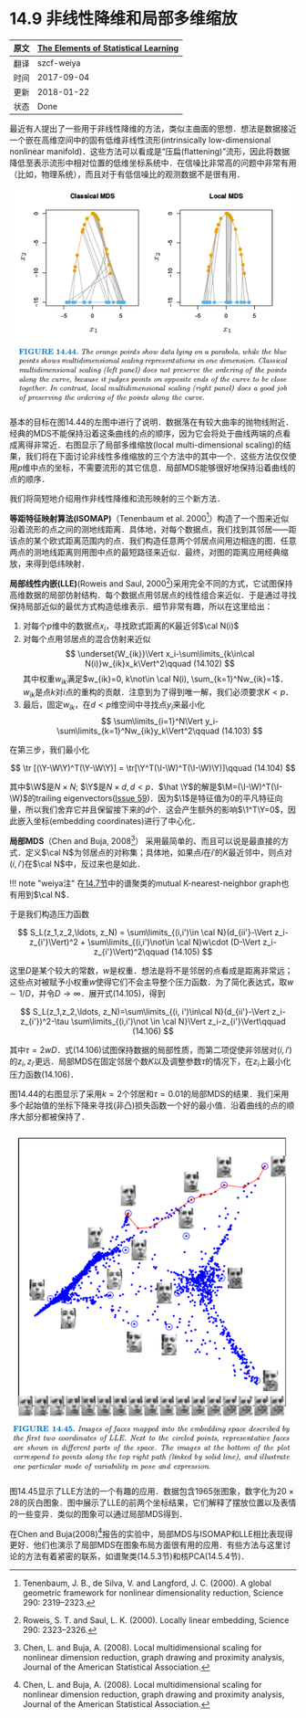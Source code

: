 # 14.9 非线性降维和局部多维缩放

| 原文   | [The Elements of Statistical Learning](https://web.stanford.edu/~hastie/ElemStatLearn/printings/ESLII_print12.pdf) |
| ---- | ---------------------------------------- |
| 翻译   | szcf-weiya                               |
| 时间   | 2017-09-04                   |
|更新| 2018-01-22|
|状态|Done|

最近有人提出了一些用于非线性降维的方法，类似主曲面的思想．想法是数据接近一个嵌在高维空间中的固有低维非线性流形(intrinsically low-dimensional nonlinear manifold)．这些方法可以看成是“压扁(flattening)”流形，因此将数据降低至表示流形中相对位置的低维坐标系统中．在信噪比非常高的问题中非常有用（比如，物理系统），而且对于有低信噪比的观测数据不是很有用．

![](../img/14/fig14.44.png)

基本的目标在图14.44的左图中进行了说明．数据落在有较大曲率的抛物线附近．经典的MDS不能保持沿着这条曲线的点的顺序，因为它会将处于曲线两端的点看成离得非常近．右图显示了局部多维缩放(local multi-dimensional scaling)的结果，我们将在下面讨论非线性多维缩放的三个方法中的其中一个．这些方法仅仅使用$p$维中点的坐标，不需要流形的其它信息．局部MDS能够很好地保持沿着曲线的点的顺序．

我们将简短地介绍用作非线性降维和流形映射的三个新方法．

**等距特征映射算法(ISOMAP)**（Tenenbaum et al. 2000[^1]）构造了一个图来近似沿着流形的点之间的测地线距离．具体地，对每个数据点，我们找到其邻居——距该点的某个欧式距离范围内的点．我们构造任意两个邻居点间用边相连的图．任意两点的测地线距离则用图中点的最短路径来近似．最终，对图的距离应用经典缩放，来得到低纬映射．

**局部线性内嵌(LLE)**(Roweis and Saul, 2000[^2])采用完全不同的方式，它试图保持高维数据的局部仿射结构．每个数据点用邻居点的线性组合来近似．于是通过寻找保持局部近似的最优方式构造低维表示．细节非常有趣，所以在这里给出：

1. 对每个$p$维中的数据点$x_i$，寻找欧式距离的K最近邻$\cal N(i)$
2. 对每个点用邻居点的混合仿射来近似
$$
\underset{W_{ik}}\Vert x_i-\sum\limits_{k\in\cal N(i)}w_{ik}x_k\Vert^2\qquad (14.102)
$$
其中权重$w_{ik}$满足$w_{ik}=0, k\not\in \cal N(i), \sum_{k=1}^Nw_{ik}=1$．$w_{ik}$是点$k$对$i$点的重构的贡献．注意到为了得到唯一解，我们必须要求$K < p$．
3. 最后，固定$w_{ik}$，在$d < p$维空间中寻找点$y_i$来最小化
$$
\sum\limits_{i=1}^N\Vert y_i-\sum\limits_{k=1}^Nw_{ik}y_k\Vert^2\qquad (14.103)
$$

在第三步，我们最小化

$$
\tr [(\Y-\W\Y)^T(\Y-\W\Y)] = \tr[\Y^T(\I-\W)^T(\I-\W)\Y)]\qquad (14.104)
$$

其中$\W$是$N\times N$; $\Y$是$N\times d, d < p$．$\hat \Y$的解是$\M=(\I-\W)^T(\I-\W)$的trailing eigenvectors([Issue 59](https://github.com/szcf-weiya/ESL-CN/issues/59))．因为$\1$是特征值为0的平凡特征向量，所以我们舍弃它并且保留接下来的$d$个．这会产生额外的影响$\1^T\Y=0$，因此嵌入坐标(embedding coordinates)进行了中心化．

**局部MDS**（Chen and Buja, 2008[^3]） 采用最简单的、而且可以说是最直接的方式．定义$\cal N$为邻居点的对称集；具体地，如果点$i$在$i'$的$K$最近邻中，则点对$(i, i')$在$\cal N$中，反过来也是如此．

!!! note "weiya注"
	在[14.7节](https://esl.hohoweiya.xyz/14%20Unsupervised%20Learning/14.5-Principal-Components-Curves-and-Surfaces/index.html)中的谱聚类的mutual K-nearest-neighbor graph也有用到$\cal N$．

于是我们构造压力函数

$$
S_L(z_1,z_2,\ldots, z_N) = \sum\limits_{(i,i')\in \cal N}(d_{ii'}-\Vert z_i-z_{i'}\Vert)^2 + \sum\limits_{(i,i')\not\in \cal N}w\cdot (D-\Vert z_i-z_{i'}\Vert)^2\qquad (14.105)
$$

这里$D$是某个较大的常数，$w$是权重．想法是将不是邻居的点看成是距离非常远；这些点对被赋予小权重$w$使得它们不会主导整个压力函数．为了简化表达式，取$w\sim 1/D$，并令$D\rightarrow \infty$．展开式(14.105)，得到

$$
S_L(z_1,z_2,\ldots, z_N)=\sum\limits_{(i, i')\in\cal N}(d_{ii'}-\Vert z_i-z_{i'})^2-\tau \sum\limits_{(i,i')\not \in \cal N}\Vert z_i-z_{i'}\Vert\qquad (14.106)
$$

其中$\tau =2wD$．式(14.106)试图保持数据的局部性质，而第二项促使非邻居对$(i, i')$的$z_i,z_{i'}$更远．局部MDS在固定邻居个数$K$以及调整参数$\tau$的情况下，在$z_i$上最小化压力函数(14.106)．

图14.44的右图显示了采用$k=2$个邻居和$\tau = 0.01$的局部MDS的结果．我们采用多个起始值的坐标下降来寻找(非凸)损失函数一个好的最小值．沿着曲线的点的顺序大部分都被保持了．

![](../img/14/fig14.45.png)

图14.45显示了LLE方法的一个有趣的应用．数据包含1965张图象，数字化为$20\times 28$的灰白图象．图中展示了LLE的前两个坐标结果，它们解释了摆放位置以及表情的一些变异．类似的图象可以通过局部MDS得到．

在Chen and Buja(2008)[^3]报告的实验中，局部MDS与ISOMAP和LLE相比表现得更好．他们也演示了局部MDS在图象布局方面很有用的应用．有些方法与这里讨论的方法有着紧密的联系，如谱聚类(14.5.3节)和核PCA(14.5.4节)．

[^1]: Tenenbaum, J. B., de Silva, V. and Langford, J. C. (2000). A global geometric framework for nonlinear dimensionality reduction, Science 290: 2319–2323.
[^2]: Roweis, S. T. and Saul, L. K. (2000). Locally linear embedding, Science 290: 2323–2326.
[^3]: Chen, L. and Buja, A. (2008). Local multidimensional scaling for nonlinear dimension reduction, graph drawing and proximity analysis, Journal of the American Statistical Association.
